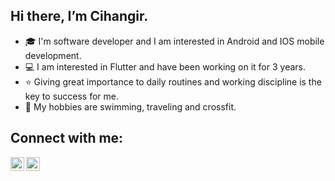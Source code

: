 ## Hi there, I’m Cihangir. 

- 🎓 I'm software developer and I am interested in Android and IOS mobile development. 
- 💻 I am interested in Flutter and have been working on it for 3 years.
- ⭐ Giving great importance to daily routines and working discipline is the key to success for me.
- 💪 My hobbies are swimming, traveling and crossfit.


## Connect with me:

[<img align = "left" alt="emirhansern | Instagram" width = "22px" src = "https://cdn.jsdelivr.net/npm/simple-icons@v3/icons/instagram.svg" />][instagram]

[<img align = "left" alt="emirhansern | Linkedin" width = "22px" src = "https://cdn.jsdelivr.net/npm/simple-icons@v3/icons/linkedin.svg" />][linkedin]


<br />

[instagram]: https://www.instagram.com/cihangirtuncerr
[linkedin]: https://www.linkedin.com/in/cihangir-tuncer-b4b3311b0
